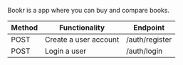Bookr is a app where you can buy and compare books. 

|     Method | Functionality        | Endpoint      |
| ---------- | -------------        | ----------    |
| POST       |Create a user account | /auth/register|
| POST       |Login a user          | /auth/login   |